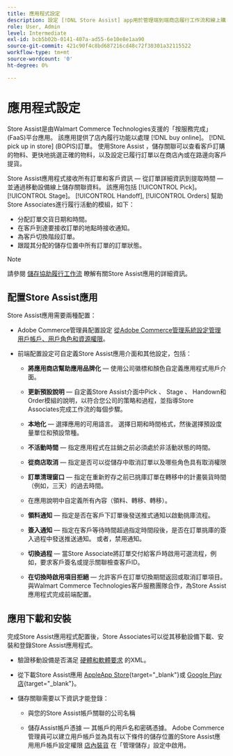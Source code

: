 ```yaml
---
title: 應用程式設定
description: 設定 [!DNL Store Assist] app用於管理端到端商店履行工作流和線上購買流程，在商店訂單中提貨。
role: User, Admin
level: Intermediate
exl-id: bcb5b02b-0141-407a-ad55-6e10e8e1aa90
source-git-commit: 421c90f4c8bd687216cd48c72f30301a32115522
workflow-type: tm+mt
source-wordcount: '0'
ht-degree: 0%

---
```


# 應用程式設定

Store Assist是由Walmart Commerce Technologies支援的「按服務完成」(FaaS)平台應用。 該應用提供了店內履行功能以處理 [!DNL buy online]。 [!DNL pick up in store] (BOPIS)訂單。  使用Store Assist ，儲存關聯可以查看客戶訂購的物料、更快地挑選正確的物料，以及設定已履行訂單以在商店內或在路邊向客戶提貨。

Store Assist應用程式接收所有訂單和客戶資訊 — 從訂單詳細資訊到提取時間 — 並通過移動設備線上儲存關聯資料。 該應用包括 [!UICONTROL Pick]。 [!UICONTROL Stage]。 [!UICONTROL Handoff], [!UICONTROL Orders] 幫助Store Associates進行履行活動的模組，如下：

- 分配訂單交貨日期和時間。
- 在客戶到達要接收訂單的地點時接收通知。
- 為客戶切換階段訂單。
- 跟蹤其分配的儲存位置中所有訂單的訂單狀態。

>[!NOTE]
>
>請參閱 [儲存協助履行工作流](store-assist-modules.md) 瞭解有關Store Assist應用的詳細資訊。

## 配置Store Assist應用

Store Assist應用需要兩種配置：

- Adobe Commerce管理員配置設定 [從Adobe Commerce管理系統設定管理用戶帳戶、用戶角色和資源權限](user-setup.md)。

- 前端配置設定可自定義Store Assist應用介面和其他設定，包括：

   - **將應用商店幫助應用品牌化** — 使用公司徽標和顏色自定義應用程式用戶介面。

   - **更新預設說明** — 自定義Store Assist介面中Pick 、 Stage 、 Handown和Order模組的說明，以符合您公司的策略和過程，並指導Store Associates完成工作流的每個步驟。

   - **本地化** — 選擇應用的可用語言。 選擇日期和時間格式，然後選擇預設度量單位和預設幣種。

   - **不活動時間** — 指定應用程式在註銷之前必須處於非活動狀態的時間。

   - **從商店取消** — 指定是否可以從儲存中取消訂單以及哪些角色具有取消權限

   - **訂單清理窗口** — 指定在重新貯存之前已挑庫訂單在轉移中的計畫裝貨時間（例如，三天）的過去時間。

   - 在應用說明中自定義所有內容（領料、轉移、轉移）。

   - **領料通知** — 指定是否在客戶下訂單後發送推式通知以啟動挑庫流程。

   - **簽入通知** — 指定在客戶等待時間超過指定時間段後，是否在訂單挑庫的簽入過程中發送推送通知。 或者，禁用通知。

   - **切換過程** — 當Store Associate將訂單交付給客戶時啟用可選流程，例如，要求客戶簽名或提示關聯檢查客戶ID。

   - **在切換時啟用項目拒絕** — 允許客戶在訂單切換期間返回或取消訂單項目。
   與Walmart Commerce Technologies客戶服務團隊合作，為Store Assist應用程式完成前端配置。

## 應用下載和安裝

完成Store Assist應用程式配置後，Store Associates可以從其移動設備下載、安裝和登錄Store Assist應用程式。

- 驗證移動設備是否滿足 [硬體和軟體要求](solution-requirements.md#store-assist-app-requirements) 的XML。

- 從下載Store Assist應用 [AppleApp Store](https://apps.apple.com/us/app/store-assist-by-walmart/id16092815390){target=&quot;_blank&quot;}或 [Google Play店](https://play.google.com/store/apps/details?id=com.walmart.faas.storeassist){target=&quot;_blank&quot;}。

- 儲存關聯需要以下資訊才能登錄：

   - 與您的Store Assist帳戶關聯的公司名稱

   - 儲存Assist帳戶憑據 — 其帳戶的用戶名和密碼憑據。
   Adobe Commerce管理員可以建立用戶帳戶並為具有以下條件的儲存位置的Store Assist應用用戶帳戶設定權限 [店內裝貨](merchant-store-configuration.md#pickup-location-configuration) 在「管理儲存」設定中啟用。
